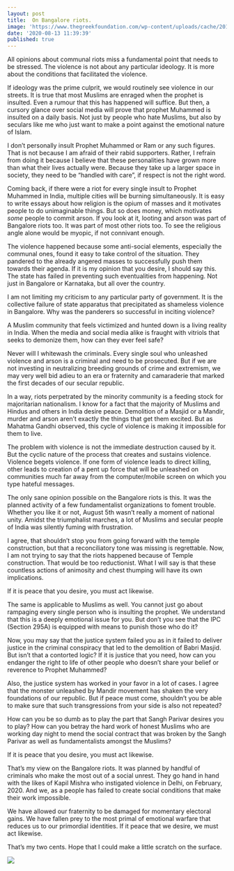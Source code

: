```yaml
---
layout: post
title:  On Bangalore riots.
image: 'https://www.thegreekfoundation.com/wp-content/uploads/cache/2014/06/featured_new/1015062336.png'
date: '2020-08-13 11:39:39'
published: true
---
```


All opinions about communal riots miss a fundamental point that needs to be stressed. The violence is not about any particular ideology. It is more about the conditions that facilitated the violence.

If ideology was the prime culprit, we would routinely see violence in our streets. It is true that most Muslims are enraged when the prophet is insulted. Even a rumour that this has happened will suffice. But then, a cursory glance over social media will prove that prophet Muhammed is insulted on a daily basis. Not just by people who hate Muslims, but also by seculars like me who just want to make a point against the emotional nature of Islam.
 
I don’t personally insult Prophet Muhammed or Ram or any such figures. That is not because I am afraid of their rabid supporters. Rather, I refrain from doing it because I believe that these personalities have grown more than what their lives actually were. Because they take up a larger space in society, they need to be “handled with care”, if respect is not the right word.

Coming back, if there were a riot for every single insult to Prophet Muhammed in India, multiple cities will be burning simultaneously. It is easy to write essays about how religion is the opium of masses and it motivates people to do unimaginable things. But so does money, which motivates *some* people to commit arson. If you look at it, looting and arson was part of Bangalore riots too. It was part of most other riots too. To see the religious angle alone would be myopic, if not connivant enough.

The violence happened because some anti-social elements, especially the communal ones, found it easy to take control of the situation. They pandered to the already angered masses to successfully push them towards their agenda. If it is my opinion that you desire, I should say this. The state has failed in preventing such eventualities from happening. Not just in Bangalore or Karnataka, but all over the country.

I am not limiting my criticism to any particular party of government. It is the collective failure of state apparatus that precipitated as shameless violence in Bangalore. Why was the panderers so successful in inciting violence?

A Muslim community that feels victimized and hunted down is a living reality in India. When the media and social media alike is fraught with vitriols that seeks to demonize them, how can they ever feel safe?

Never will I whitewash the criminals. Every single soul who unleashed violence and arson is a criminal and need to be prosecuted. But if we are not investing in neutralizing breeding grounds of crime and extremism,  we may very well bid adieu to an era or fraternity and camaraderie that marked the first decades of our secular republic.

In a way, riots perpetrated by the minority community is a feeding stock for majoritarian nationalism. I know for a fact that the majority of Muslims and Hindus and others in India desire peace. Demolition of a Masjid or a Mandir, murder and arson aren’t exactly the things that get them excited. But as Mahatma Gandhi observed, this cycle of violence is making it impossible for them to live. 

The problem with violence is not the immediate destruction caused by it. But the cyclic nature of the process that creates and sustains violence. Violence begets violence. If one form of violence leads to direct killing, other leads to creation of a pent up force that will be unleashed on communities much far away from the computer/mobile screen on which you type hateful messages.

The only sane opinion possible on the Bangalore riots is this. It was the planned activity of a few fundamentalist organizations to foment trouble. Whether you like it or not, August 5th wasn’t really a moment of national unity. Amidst the triumphalist marches, a lot of Muslims and secular people of India was silently fuming with frustration. 

I agree, that shouldn’t stop you from going forward with the temple construction, but that a reconciliatory tone was missing is regrettable. Now, I am not trying to say that the riots happened because of Temple construction. That would be too reductionist. What I will say is that these countless actions of animosity and chest thumping will have its own implications. 

If it is peace that you desire, you must act likewise. 

The same is applicable to Muslims as well. You cannot just go about rampaging every single person who is insulting the prophet. We understand that this is a deeply emotional issue for you. But don’t you see that the IPC (Section 295A) is equipped with means to punish those who do it?

Now, you may say that the justice system failed you as in it failed to deliver justice in the criminal conspiracy that led to the demolition of Babri Masjid. But isn’t that a contorted logic? If it is justice that you need, how can you endanger the right to life of other people who doesn’t share your belief or reverence to Prophet Muhammed? 

Also, the justice system has worked in your favor in a lot of cases. I agree that the monster unleashed by Mandir movement has shaken the very foundations of our republic. But if peace must come, shouldn’t you be able to make sure that such transgressions from your side is also not repeated?

How can you be so dumb as to play the part that Sangh Parivar desires you to play? How can you betray the hard work of honest Muslims who are working day night to mend the social contract that was broken by the Sangh Parivar as well as fundamentalists amongst the Muslims?

If it is peace that you desire, you must act likewise.

That’s my view on the Bangalore riots. It was planned by handful of criminals who make the most out of a social unrest. They go hand in hand with the likes of Kapil Mishra who instigated violence in Delhi, on February, 2020. And we, as a people has failed to create social conditions that make their work impossible. 

We have allowed our fraternity to be damaged for momentary electoral gains. We have fallen prey to the most primal of emotional warfare that reduces us to our primordial identities. If it peace that we desire, we must act likewise.

That’s my two cents. Hope that I could make a little scratch on the surface.

![](https://www.thegreekfoundation.com/wp-content/uploads/cache/2014/06/featured_new/1015062336.png)
